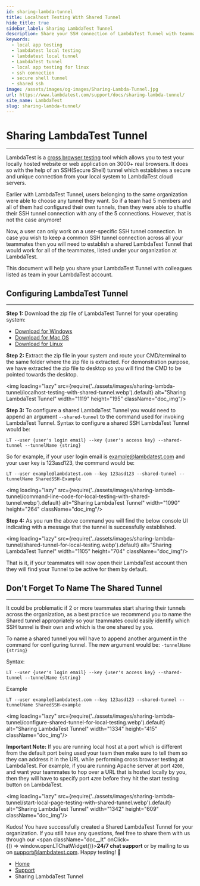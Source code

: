 ```yaml
---
id: sharing-lambda-tunnel
title: Localhost Testing With Shared Tunnel
hide_title: true
sidebar_label: Sharing LambdaTest Tunnel
description: Share your SSH connection of LambdaTest Tunnel with teammates belonging to your organization and test your locally hosted web applications or web pages faster.
keywords:
  - local app testing
  - lambdatest local testing
  - lambdatest local tunnel
  - LambdaTest tunnel
  - local app testing for linux
  - ssh connection
  - secure shell tunnel
  - shared ssh
image: /assets/images/og-images/Sharing-Lambda-Tunnel.jpg
url: https://www.lambdatest.com/support/docs/sharing-lambda-tunnel/
site_name: LambdaTest
slug: sharing-lambda-tunnel/
---
```


<script type="application/ld+json"
      dangerouslySetInnerHTML={{ __html: JSON.stringify({
       "@context": "https://schema.org",
        "@type": "BreadcrumbList",
        "itemListElement": [{
          "@type": "ListItem",
          "position": 1,
          "name": "LambdaTest",
          "item": "https://www.lambdatest.com"
        },{
          "@type": "ListItem",
          "position": 2,
          "name": "Support",
          "item": "https://www.lambdatest.com/support/docs/"
        },{
          "@type": "ListItem",
          "position": 3,
          "name": "Sharing LambdaTest Tunnel",
          "item": "https://www.lambdatest.com/support/docs/sharing-lambda-tunnel/"
        }]
      })
    }}
></script>

# Sharing LambdaTest Tunnel

* * *
LambdaTest is a [cross browser testing](https://www.lambdatest.com/) tool which allows you to test your locally hosted website or web application on 3000+ real browsers. It does so with the help of an SSH(Secure Shell) tunnel which establishes a secure and unique connection from your local system to LambdaTest cloud servers.

Earlier with LambdaTest Tunnel, users belonging to the same organization were able to choose any tunnel they want. So if a team had 5 members and all of them had configured their own tunnels, then they were able to shuffle their SSH tunnel connection with any of the 5 connections. However, that is not the case anymore!

Now, a user can only work on a user-specific SSH tunnel connection. In case you wish to keep a common SSH tunnel connection across all your teammates then you will need to establish a shared LambdaTest Tunnel that would work for all of the teammates, listed under your organization at LambdaTest.

This document will help you share your LambdaTest Tunnel with colleagues listed as team in your LambdaTest account.

## Configuring LambdaTest Tunnel

* * *
**Step 1:** Download the zip file of LambdaTest Tunnel for your operating system: 
- [Download for Windows](https://downloads.lambdatest.com/tunnel/v3/windows/64bit/LT_Windows.zip)
- [Download for Mac OS](https://downloads.lambdatest.com/tunnel/v3/mac/64bit/LT_Mac.zip)
- [Download for Linux](https://downloads.lambdatest.com/tunnel/v3/linux/64bit/LT_Linux.zip)

**Step 2:** Extract the zip file in your system and route your CMD/terminal to the same folder where the zip file is extracted. For demonstration purpose, we have extracted the zip file to desktop so you will find the CMD to be pointed towards the desktop.

<img loading="lazy" src={require('../assets/images/sharing-lambda-tunnel/localhost-testing-with-shared-tunnel.webp').default} alt="Sharing LambdaTest Tunnel" width="1119" height="195" className="doc_img"/>

**Step 3:** To configure a shared LambdaTest Tunnel you would need to append an argument `--shared-tunnel` to the command used for invoking LambdaTest Tunnel. Syntax to configure a shared SSH LambdaTest Tunnel would be:

`LT --user {user's login email} --key {user's access key} --shared-tunnel --tunnelName {string}`

So for example, if your user login email is example@lambdatest.com and your user key is 123asd123, the command would be:

`LT --user example@lambdatest.com --key 123asd123 --shared-tunnel --tunnelName SharedSSH-Example`

<img loading="lazy" src={require('../assets/images/sharing-lambda-tunnel/command-line-code-for-local-testing-with-shared-tunnel.webp').default} alt="Sharing LambdaTest Tunnel" width="1090" height="264" className="doc_img"/>

**Step 4:** As you run the above command you will find the below console UI indicating with a message that the tunnel is successfully established.

<img loading="lazy" src={require('../assets/images/sharing-lambda-tunnel/shared-tunnel-for-local-testing.webp').default} alt="Sharing LambdaTest Tunnel" width="1105" height="704" className="doc_img"/>

That is it, if your teammates will now open their LambdaTest account then they will find your Tunnel to be active for them by default.

## Don't Forget To Name The Shared Tunnel

* * *
It could be problematic if 2 or more teammates start sharing their tunnels across the organization, as a best practice we recommend you to name the Shared tunnel appropriately so your teammates could easily identify which SSH tunnel is their own and which is the one shared by you.

To name a shared tunnel you will have to append another argument in the command for configuring tunnel. The new argument would be: `-tunnelName {string}`

Syntax:

`LT --user {user's login email} --key {user's access key} --shared-tunnel --tunnelName {string}`

Example

`LT --user example@lambdatest.com --key 123asd123 --shared-tunnel --tunnelName SharedSSH-example`

<img loading="lazy" src={require('../assets/images/sharing-lambda-tunnel/configure-shared-tunnel-for-local-testing.webp').default} alt="Sharing LambdaTest Tunnel" width="1334" height="415" className="doc_img"/>

**Important Note:** If you are running local host at a port which is different from the default port being used your team then make sure to tell them so they can address it in the URL while performing cross browser testing at LambdaTest. For example, if you are running Apache server at port `4200`, and want your teammates to hop over a URL that is hosted locally by you, then they will have to specify port `4200` before they hit the start testing button on LambdaTest.

<img loading="lazy" src={require('../assets/images/sharing-lambda-tunnel/start-local-page-testing-with-shared-tunnel.webp').default} alt="Sharing LambdaTest Tunnel" width="1342" height="609" className="doc_img"/>

Kudos! You have successfully created a Shared LambdaTest Tunnel for your organization. If you still have any questions, feel free to share them with us through our <span className="doc__lt" onClick={() => window.openLTChatWidget()}>**24/7 chat support**</span> or by mailing to us on [support@lambdatest.com](mailto:support@lambdatest.com). Happy testing! 🙂

<nav aria-label="breadcrumbs">
  <ul className="breadcrumbs">
    <li className="breadcrumbs__item">
      <a className="breadcrumbs__link" href="https://www.lambdatest.com">
        Home
      </a>
    </li>
    <li className="breadcrumbs__item">
      <a className="breadcrumbs__link" target="_self" href="https://www.lambdatest.com/support/docs/">
        Support
      </a>
    </li>
    <li className="breadcrumbs__item breadcrumbs__item--active">
      <span className="breadcrumbs__link">
        Sharing LambdaTest Tunnel
      </span>
    </li>
  </ul>
</nav>